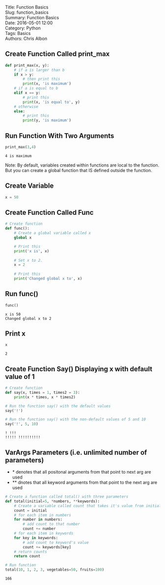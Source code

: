 Title: Function Basics  
Slug: function_basics  
Summary: Function Basics   
Date: 2016-05-01 12:00  
Category: Python  
Tags: Basics  
Authors: Chris Albon  

## Create Function Called print_max


```python
def print_max(x, y):
    # if a is larger than b
    if x > y:
        # then print this
        print(x, 'is maximum')
    # if a is equal to b
    elif x == y:
        # print this
        print(x, 'is equal to', y)
    # otherwise
    else:
        # print this
        print(y, 'is maximum')
```

## Run Function With Two Arguments


```python
print_max(3,4)
```

    4 is maximum


Note: By default, variables created within functions are local to the function. But you can create a global function that IS defined outside the function.

## Create Variable


```python
x = 50
```

## Create Function Called Func


```python
# Create function
def func():
    # Create a global variable called x
    global x

    # Print this
    print('x is', x)
    
    # Set x to 2.
    x = 2
    
    # Print this
    print('Changed global x to', x)
```

## Run func()


```python
func()
```

    x is 50
    Changed global x to 2


## Print x


```python
x
```




    2



## Create Function Say() Displaying x with default value of 1


```python
# Create function
def say(x, times = 1, times2 = 3):
    print(x * times, x * times2)

# Run the function say() with the default values
say('!')

# Run the function say() with the non-default values of 5 and 10
say('!', 5, 10)
```

    ! !!!
    !!!!! !!!!!!!!!!


## VarArgs Parameters (i.e. unlimited number of parameters)
- \* denotes that all positonal arguments from that point to next arg are used
- \** dnotes that all keyword arguments from that point to the next arg are used


```python
# Create a function called total() with three parameters
def total(initial=5, *numbers, **keywords):
    # Create a variable called count that takes it's value from initial
    count = initial
    # for each item in numbers
    for number in numbers:
        # add count to that number
        count += number
    # for each item in keywords
    for key in keywords:
        # add count to keyword's value
        count += keywords[key]
    # return counts
    return count

# Run function
total(10, 1, 2, 3, vegetables=50, fruits=100)
```




    166



